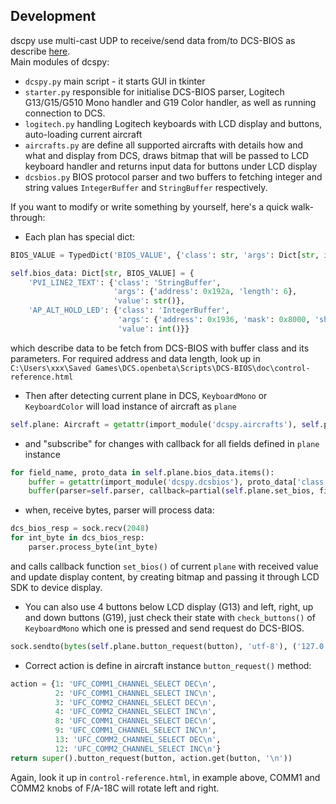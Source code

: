 ## Development
dscpy use multi-cast UDP to receive/send data from/to DCS-BIOS as describe [here](https://github.com/DCSFlightpanels/dcs-bios/blob/master/Scripts/DCS-BIOS/doc/developerguide.adoc).  
Main modules of dcspy:
* `dcspy.py` main script - it starts GUI in tkinter
* `starter.py` responsible for initialise DCS-BIOS parser, Logitech G13/G15/G510 Mono handler and G19 Color handler, as well as running connection to DCS.
* `logitech.py` handling Logitech keyboards with LCD display and buttons, auto-loading current aircraft
* `aircrafts.py` are define all supported aircrafts with details how and what and display from DCS, draws bitmap that will be passed to LCD keyboard handler and returns input data for buttons under LCD display
* `dcsbios.py` BIOS protocol parser and two buffers to fetching integer and string values `IntegerBuffer` and `StringBuffer` respectively.

If you want to modify or write something by yourself, here's a quick walk-through:
* Each plan has special dict:
```python
BIOS_VALUE = TypedDict('BIOS_VALUE', {'class': str, 'args': Dict[str, int], 'value': Union[int, str]})

self.bios_data: Dict[str, BIOS_VALUE] = {
    'PVI_LINE2_TEXT': {'class': 'StringBuffer',
                       'args': {'address': 0x192a, 'length': 6},
                       'value': str()},
    'AP_ALT_HOLD_LED': {'class': 'IntegerBuffer', 
                        'args': {'address': 0x1936, 'mask': 0x8000, 'shift_by': 0xf}, 
                        'value': int()}}
```
which describe data to be fetch from DCS-BIOS with buffer class and its parameters. For required address and data length, look up in `C:\Users\xxx\Saved Games\DCS.openbeta\Scripts\DCS-BIOS\doc\control-reference.html`
* Then after detecting current plane in DCS, `KeyboardMono` or `KeyboardColor` will load instance of aircraft as `plane`
```python
self.plane: Aircraft = getattr(import_module('dcspy.aircrafts'), self.plane_name)(self.lcd.width, self.lcd.height)
```
* and "subscribe" for changes with callback for all fields defined in `plane` instance
```python
for field_name, proto_data in self.plane.bios_data.items():
    buffer = getattr(import_module('dcspy.dcsbios'), proto_data['class'])
    buffer(parser=self.parser, callback=partial(self.plane.set_bios, field_name), **proto_data['args'])
```
* when, receive bytes, parser will process data:
```python
dcs_bios_resp = sock.recv(2048)
for int_byte in dcs_bios_resp:
    parser.process_byte(int_byte)
```
and calls callback function `set_bios()` of current `plane` with received value and update display content, by creating bitmap and passing it through LCD SDK to device display.

* You can also use 4 buttons below LCD display (G13) and left, right, up and down buttons (G19), just check their state with `check_buttons()` of `KeyboardMono` which one is pressed and send request do DCS-BIOS.
```python
sock.sendto(bytes(self.plane.button_request(button), 'utf-8'), ('127.0.0.1', 7778))
```
* Correct action is define in aircraft instance `button_request()` method:
```python
action = {1: 'UFC_COMM1_CHANNEL_SELECT DEC\n',
          2: 'UFC_COMM1_CHANNEL_SELECT INC\n',
          3: 'UFC_COMM2_CHANNEL_SELECT DEC\n',
          4: 'UFC_COMM2_CHANNEL_SELECT INC\n',
          8: 'UFC_COMM1_CHANNEL_SELECT DEC\n',
          9: 'UFC_COMM1_CHANNEL_SELECT INC\n',
          13: 'UFC_COMM2_CHANNEL_SELECT DEC\n',
          12: 'UFC_COMM2_CHANNEL_SELECT INC\n'}
return super().button_request(button, action.get(button, '\n'))
```
Again, look it up in `control-reference.html`, in example above, COMM1 and COMM2 knobs of F/A-18C will rotate left and right.
